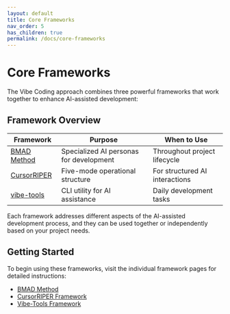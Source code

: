 ```yaml
---
layout: default
title: Core Frameworks
nav_order: 5
has_children: true
permalink: /docs/core-frameworks
---
```


# Core Frameworks

The Vibe Coding approach combines three powerful frameworks that work together to enhance AI-assisted development:

## Framework Overview

| Framework | Purpose | When to Use |
|---------|------|-------------|
| [BMAD Method](./bmad-method) | Specialized AI personas for development | Throughout project lifecycle |
| [CursorRIPER](./cursor-riper) | Five-mode operational structure | For structured AI interactions |
| [vibe-tools](./vibe-tools) | CLI utility for AI assistance | Daily development tasks |

Each framework addresses different aspects of the AI-assisted development process, and they can be used together or independently based on your project needs.

## Getting Started

To begin using these frameworks, visit the individual framework pages for detailed instructions:

- [BMAD Method](./bmad-method)
- [CursorRIPER Framework](./cursor-riper)
- [Vibe-Tools Framework](./vibe-tools)

